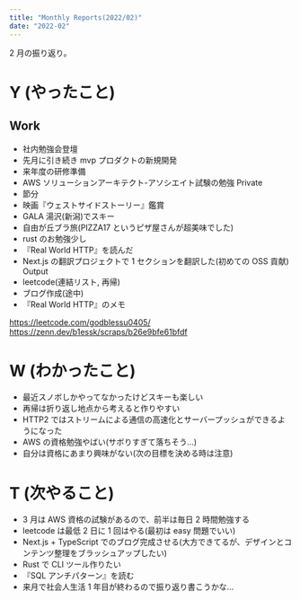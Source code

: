 ```yaml
---
title: "Monthly Reports(2022/02)"
date: "2022-02"
---
```


2 月の振り返り。

# Y (やったこと)

## Work

- 社内勉強会登壇
- 先月に引き続き mvp プロダクトの新規開発
- 来年度の研修準備
- AWS ソリューションアーキテクト-アソシエイト試験の勉強
  Private
- 節分
- 映画『ウェストサイドストーリー』鑑賞
- GALA 湯沢(新潟)でスキー
- 自由が丘ブラ旅(PIZZA17 というピザ屋さんが超美味でした)
- rust のお勉強少し
- 『Real World HTTP』を読んだ
- Next.js の翻訳プロジェクトで 1 セクションを翻訳した(初めての OSS 貢献)
  Output
- leetcode(連結リスト, 再帰)
- ブログ作成(途中)
- 『Real World HTTP』のメモ

https://leetcode.com/godblessu0405/  
https://zenn.dev/b1essk/scraps/b26e9bfe61bfdf

# W (わかったこと)

- 最近スノボしかやってなかったけどスキーも楽しい
- 再帰は折り返し地点から考えると作りやすい
- HTTP2 ではストリームによる通信の高速化とサーバープッシュができるようになった
- AWS の資格勉強やばい(サボりすぎて落ちそう...)
- 自分は資格にあまり興味がない(次の目標を決める時は注意)

# T (次やること)

- 3 月は AWS 資格の試験があるので、前半は毎日 2 時間勉強する
- leetcode は最低 2 日に 1 回はやる(最初は easy 問題でいい)
- Next.js + TypeScript でのブログ完成させる(大方できてるが、デザインとコンテンツ整理をブラッシュアップしたい)
- Rust で CLI ツール作りたい
- 『SQL アンチパターン』を読む
- 来月で社会人生活 1 年目が終わるので振り返り書こうかな...
